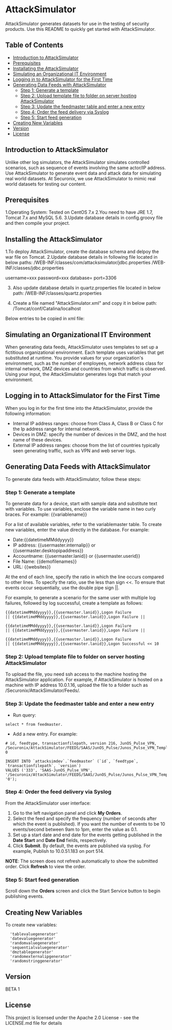 # AttackSimulator
AttackSimulator generates datasets for use in the testing of security products. Use this README to quickly get started with AttackSimulator.

## Table of Contents
- [Introduction to AttackSimulator](#introduction-to-attacksimulator)
- [Prerequisites](#prerequisites)
- [Installating the AttackSimulator](#installing-the-attacksimulator)
- [Simulating an Organizational IT Environment](#simulating-an-organizational-it-environment)
- [Logging in to AttackSimulator for the First Time](#logging-in-to-attacksimulator-for-the-first-time)
- [Generating Data Feeds with AttackSimulator](#generating-data-feeds-with-attacksimulator)
  + [Step 1: Generate a template](#step-1-generate-a-template)
  + [Step 2: Upload template file to folder on server hosting AttackSimulator](#step-2-upload-template-file-to-folder-on-server-hosting-attacksimulator)
  + [Step 3: Update the feedmaster table and enter a new entry](#step-3-update-the-feedmaster-table-and-enter-a-new-entry)
  + [Step 4: Order the feed delivery via Syslog](#step-4-order-the-feed-delivery-via-syslog)
  + [Step 5: Start feed generation](#step-5-start-feed-generation)
- [Creating New Variables](#creating-new-variables)  
- [Version](#version)
- [License](#license)


## Introduction to AttackSimulator
Unlike other log simulators, the AttackSimulator simulates controlled scenarios, such as sequence of events involving the same actor/IP address. Use AttackSimulator to generate event data and attack data for simulating real world datasets. At Securonix, we use AttackSimulator to mimic real world datasets for testing our content.

## Prerequisites
1.Operating System: Tested on CentOS 7.x
2.You need to have JRE 1.7, Tomcat 7.x and MySQL 5.6. 
3.Update database details in config.groovy file and then compile your project.

## Installing the AttackSimulator
1.To deploy AttackSimulator, create the database schema and delpoy the war file on Tomcat. 
2.Update database details in following file located in below paths:
 /WEB-INF/classes/com/attacksimulator/jdbc.properties
/WEB-INF/classes/jdbc.properties

username=xxx
password=xxx
database=<your attack simulator database schema name>
port=3306

3. Also update database details in quartz.properties file located in below path:
/WEB-INF/classes/quartz.properties

4. Create a file named "AttackSimulator.xml" and copy it in below path:
/Tomcat/conf/Catalina/localhost

Below entries to be copied in xml file:
<?xml version="1.0" encoding="UTF-8"?>
<!--
  Licensed to the Apache Software Foundation (ASF) under one or more
  contributor license agreements.  See the NOTICE file distributed with
  this work for additional information regarding copyright ownership.
  The ASF licenses this file to You under the Apache License, Version 2.0
  (the "License"); you may not use this file except in compliance with
  the License.  You may obtain a copy of the License at

      http://www.apache.org/licenses/LICENSE-2.0

  Unless required by applicable law or agreed to in writing, software
  distributed under the License is distributed on an "AS IS" BASIS,
  WITHOUT WARRANTIES OR CONDITIONS OF ANY KIND, either express or implied.
  See the License for the specific language governing permissions and
  limitations under the License.
-->
<Context antiResourceLocking="false" privileged="true">
    <Resource name="jdbc/AttackSimulatorDS"
            auth="Container"
            type="javax.sql.DataSource"
            username="root"
            driverClassName="com.mysql.jdbc.Driver"
            url="jdbc:mysql://localhost:3306/attacksimdev?autoReconnect=true&amp;rewriteBatchedStatements=true&amp;useUnicode=true&amp;maxReconnects=40&amp;characterEncoding=UTF-8"
            testWhileIdle="true"
            testOnBorrow="true"
            testOnReturn="true"
            validationQuery="SELECT 1"
            validationInterval="30000"
            timeBetweenEvictionRunsMillis="5000"
            maxTotal="377"
            minIdle="10"
            maxIdle="50"
            maxWaitMillis="-1"
            initialSize="10"
            removeAbandonedTimeout="60"
            removeAbandonedOnBorrow="true"
            logAbandoned="true"
            minEvictableIdleTimeMillis="300000"
            abandonWhenPercentageFull="75"
             jdbcInterceptors="ResetAbandonedTimer"
           password="<your database password>"
                        />
            </Context>

## Simulating an Organizational IT Environment
When generating data feeds, AttackSimulator uses templates to set up a fictitious organizational environment. Each template uses 
variables that get substituted at runtime. You provide values for your organization's environment, such as the number of employees,
network address class for internal network, DMZ devices and countries from which traffic is observed. Using your input, the 
AttackSimulator generates logs that match your environment.

## Logging in to AttackSimulator for the First Time
When you log in for the first time into the AttackSimulator, provide the following information:
* Internal IP address ranges: choose from Class A, Class B or Class C for the Ip address range for internal network.
* Devices in DMZ: specify the number of devices in the DMZ, and the host name of these devices.
* External IP address ranges: choose from the list of countries typically seen generating traffic, such as VPN and web server logs.

## Generating Data Feeds with AttackSimulator
To generate data feeds with AttackSimulator, follow these steps:

### Step 1: Generate a template
To generate data for a device, start with sample data and substitute text with variables. To use variables, enclose the variable name in two curly braces. For example: {{variablename}}

For a list of available variables, refer to the variablemaster table. To create new variables, enter the value directly in the database. For example: 
* Date:{{datetimeMMddyyyy}}
* IP address: {{usermaster.internalip}} or {{usermaster.desktopipaddress}}
* Accountname: {{usermaster.lanid}} or {{usermaster.userid}}
* File Name: {{demofilenames}}
* URL: {{websites}}

At the end of each line, specify the ratio in which the line occurs compared to other lines. To specify the ratio, use the less than sign <<.
To ensure that events occur sequentially, use the double pipe sign ||.

For example, to generate a scenario for the same user with multiple log failures, followed by log successful, create a template as follows:
```
{{datetimeMMddyyyy}},{{usermaster.lanid}},Logon Failure 
|| {{datetimeMMddyyyy}},{{usermaster.lanid}},Logon Failure || 
```
```
{{datetimeMMddyyyy}},{{usermaster.lanid}},Logon Failure 
|| {{datetimeMMddyyyy}},{{usermaster.lanid}},Logon Failure || 
```
```
{{datetimeMMddyyyy}},{{usermaster.lanid}},Logon Failure 
|| {{datetimeMMddyyyy}},{{usermaster.lanid}},Logon Successful << 10
```
### Step 2: Upload template file to folder on server hosting AttackSimulator
To upload the file, you need ssh access to the machine hosting the AttackSimulator application.
For example, if AttackSimulator is hosted on a machine with IP address 10.0.1.16, upload the file to a folder such as /Securonix/AttackSimulator/Feeds/.

### Step 3: Update the feedmaster table and enter a new entry
* Run query: 
```
select * from feedmaster.
```
* Add a new entry. For example: 

```
# id, feedtype, transactionfilepath, version 216, JunOS_Pulse_VPN, /Securonix/AttackSimulator/FEEDS/SAAS/JunOS_Pulse/Junos_Pulse_VPN_Template.txt, 0
```
```
INSERT INTO `attacksimdev`.`feedmaster` (`id`, `feedtype`, `transactionfilepath`, `version`) 
VALUES ('333', 'SAAS-JunOS_Pulse_VPN', '/Securonix/AttackSimulator/FEEDS/SAAS/JunOS_Pulse/Junos_Pulse_VPN_Template.txt', '0');
```

### Step 4: Order the feed delivery via Syslog
From the AttackSimulator user interface: 
  1. Go to the left navigation panel and click **My Orders**. 
  2. Select the feed and specify the frequency (number of seconds after which the event is published). 
     If you want the number of events to be 10 events/second between 9am to 1pm, enter the value as 0.1.
  3. Set up a start date and end date for the events getting published in the **Date Start** and **Date End** fields, respectively.
  4. Click **Submit**.
By default, the events are published via syslog. For example, Publish to 10.0.51.183 on port 514.

**NOTE**: The screen does not refresh automatically to show the submitted order. Click **Refresh** to view the order.

### Step 5: Start feed generation
Scroll down the **Orders** screen and click the Start Service button to begin publishing events.

## Creating New Variables
To create new variables:
```
  'tablevaluegenerator'
  'datevaluegenerator'
  'randomvaluegenerator'
  'sequentialvaluegenerator'
  'dmztablegenerator'
  'randomexternalipgenerator'
  'randomstringgenerator'
```

## Version
BETA 1

## License
This project is licensed under the Apache 2.0 License - see the LICENSE.md file for details
